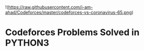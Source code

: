 !(https://raw.githubusercontent.com/i-am-ahad/Codeforces/master/codeforces-vs-coronavirus-65.png)
# Codeforces Problems Solved in PYTHON3
